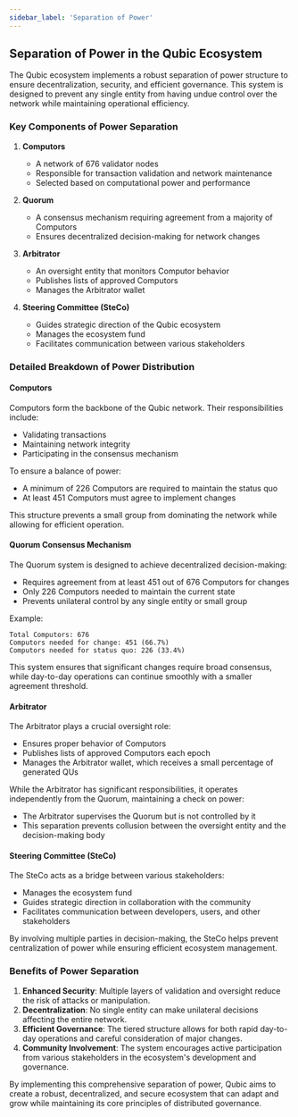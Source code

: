 ```yaml
---
sidebar_label: 'Separation of Power'
---
```


## Separation of Power in the Qubic Ecosystem

The Qubic ecosystem implements a robust separation of power structure to ensure decentralization, security, and efficient governance. This system is designed to prevent any single entity from having undue control over the network while maintaining operational efficiency.

### Key Components of Power Separation

1. **Computors**
   - A network of 676 validator nodes
   - Responsible for transaction validation and network maintenance
   - Selected based on computational power and performance

2. **Quorum**
   - A consensus mechanism requiring agreement from a majority of Computors
   - Ensures decentralized decision-making for network changes

3. **Arbitrator**
   - An oversight entity that monitors Computor behavior
   - Publishes lists of approved Computors
   - Manages the Arbitrator wallet

4. **Steering Committee (SteCo)**
   - Guides strategic direction of the Qubic ecosystem
   - Manages the ecosystem fund
   - Facilitates communication between various stakeholders

### Detailed Breakdown of Power Distribution

#### Computors
Computors form the backbone of the Qubic network. Their responsibilities include:

- Validating transactions
- Maintaining network integrity
- Participating in the consensus mechanism

To ensure a balance of power:
- A minimum of 226 Computors are required to maintain the status quo
- At least 451 Computors must agree to implement changes

This structure prevents a small group from dominating the network while allowing for efficient operation.

#### Quorum Consensus Mechanism
The Quorum system is designed to achieve decentralized decision-making:

- Requires agreement from at least 451 out of 676 Computors for changes
- Only 226 Computors needed to maintain the current state
- Prevents unilateral control by any single entity or small group

Example:
```
Total Computors: 676
Computors needed for change: 451 (66.7%)
Computors needed for status quo: 226 (33.4%)
```

This system ensures that significant changes require broad consensus, while day-to-day operations can continue smoothly with a smaller agreement threshold.

#### Arbitrator
The Arbitrator plays a crucial oversight role:

- Ensures proper behavior of Computors
- Publishes lists of approved Computors each epoch
- Manages the Arbitrator wallet, which receives a small percentage of generated QUs

While the Arbitrator has significant responsibilities, it operates independently from the Quorum, maintaining a check on power:

- The Arbitrator supervises the Quorum but is not controlled by it
- This separation prevents collusion between the oversight entity and the decision-making body

#### Steering Committee (SteCo)
The SteCo acts as a bridge between various stakeholders:

- Manages the ecosystem fund
- Guides strategic direction in collaboration with the community
- Facilitates communication between developers, users, and other stakeholders

By involving multiple parties in decision-making, the SteCo helps prevent centralization of power while ensuring efficient ecosystem management.

### Benefits of Power Separation

1. **Enhanced Security**: Multiple layers of validation and oversight reduce the risk of attacks or manipulation.
2. **Decentralization**: No single entity can make unilateral decisions affecting the entire network.
3. **Efficient Governance**: The tiered structure allows for both rapid day-to-day operations and careful consideration of major changes.
4. **Community Involvement**: The system encourages active participation from various stakeholders in the ecosystem's development and governance.

By implementing this comprehensive separation of power, Qubic aims to create a robust, decentralized, and secure ecosystem that can adapt and grow while maintaining its core principles of distributed governance.